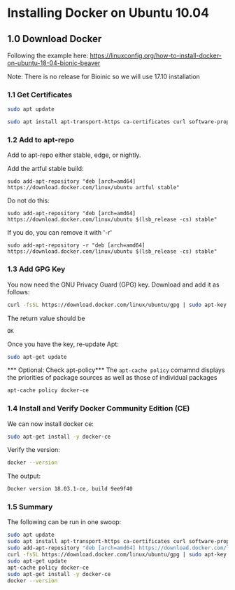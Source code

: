 # Installing Docker on Ubuntu 10.04

## 1.0 Download Docker

Following the example here: https://linuxconfig.org/how-to-install-docker-on-ubuntu-18-04-bionic-beaver

Note: There is no release for Bioinic so we will use 17.10 installation

### 1.1 Get Certificates

```bash
sudo apt update

sudo apt install apt-transport-https ca-certificates curl software-properties-common
```
### 1.2 Add to apt-repo

Add to apt-repo either stable, edge, or nightly.


Add the artful stable build:
```
sudo add-apt-repository "deb [arch=amd64] https://download.docker.com/linux/ubuntu artful stable"
```

Do not do this:
```
sudo add-apt-repository "deb [arch=amd64] https://download.docker.com/linux/ubuntu $(lsb_release -cs) stable"
```

If you do, you can remove it with '-r'
```
sudo add-apt-repository -r "deb [arch=amd64] https://download.docker.com/linux/ubuntu $(lsb_release -cs) stable"
```


### 1.3 Add GPG Key
You now need the GNU Privacy Guard (GPG) key. Download and add it as follows:

```bash
curl -fsSL https://download.docker.com/linux/ubuntu/gpg | sudo apt-key add -
```

The return value should be
```
OK
```

Once you have the key, re-update Apt:
```bash
sudo apt-get update
```

*** Optional: Check apt-policy***
The `apt-cache policy` comamnd displays the priorities of package sources as well as those of individual packages
```bash
apt-cache policy docker-ce
```

### 1.4 Install and Verify Docker Community Edition (CE)

We can now install docker ce:

```bash
sudo apt-get install -y docker-ce
```

Verify the version:

```bash
docker --version
```

The output:
```bash
Docker version 18.03.1-ce, build 9ee9f40
```
### 1.5 Summary 

The following can be run in one swoop:

```sh
sudo apt update
sudo apt install apt-transport-https ca-certificates curl software-properties-common
sudo add-apt-repository "deb [arch=amd64] https://download.docker.com/linux/ubuntu artful stable"
curl -fsSL https://download.docker.com/linux/ubuntu/gpg | sudo apt-key add -
sudo apt-get update
apt-cache policy docker-ce
sudo apt-get install -y docker-ce
docker --version
```
